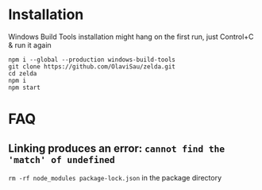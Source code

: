 # Installation
Windows Build Tools installation might hang on the first run, just Control+C & run it again
```
npm i --global --production windows-build-tools
git clone https://github.com/OlaviSau/zelda.git
cd zelda
npm i
npm start
```

# FAQ
## Linking produces an error: `cannot find the 'match' of undefined`
`rm -rf node_modules package-lock.json` in the package directory
